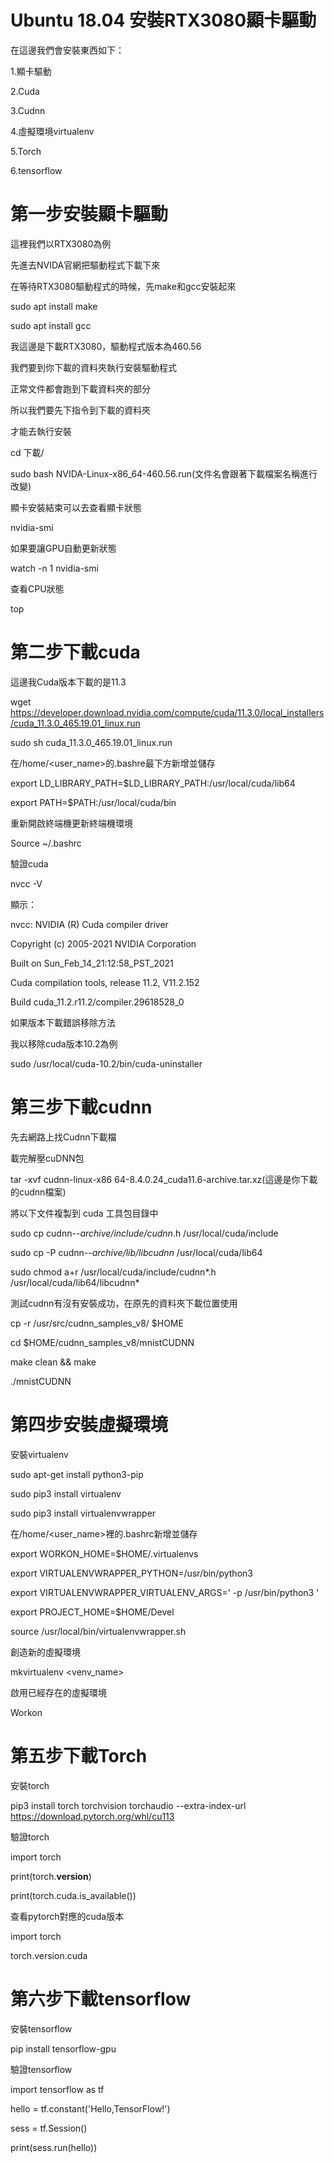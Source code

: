 # Ubuntu 18.04 安裝RTX3080顯卡驅動
在這邊我們會安裝東西如下：

1.顯卡驅動

2.Cuda

3.Cudnn

4.虛擬環境virtualenv

5.Torch

6.tensorflow

# 第一步安裝顯卡驅動
這裡我們以RTX3080為例

先進去NVIDA官網把驅動程式下載下來

在等待RTX3080驅動程式的時候，先make和gcc安裝起來

sudo apt install make

sudo apt install gcc


我這邊是下載RTX3080，驅動程式版本為460.56

我們要到你下載的資料夾執行安裝驅動程式

正常文件都會跑到下載資料夾的部分

所以我們要先下指令到下載的資料夾

才能去執行安裝

cd 下載/

sudo bash NVIDA-Linux-x86_64-460.56.run(文件名會跟著下載檔案名稱進行改變)


顯卡安裝結束可以去查看顯卡狀態

nvidia-smi

如果要讓GPU自動更新狀態

watch -n 1 nvidia-smi

查看CPU狀態

top

# 第二步下載cuda

這邊我Cuda版本下載的是11.3

wget https://developer.download.nvidia.com/compute/cuda/11.3.0/local_installers/cuda_11.3.0_465.19.01_linux.run

sudo sh cuda_11.3.0_465.19.01_linux.run


在/home/<user_name>的.bashre最下方新增並儲存

export LD_LIBRARY_PATH=$LD_LIBRARY_PATH:/usr/local/cuda/lib64

export PATH=$PATH:/usr/local/cuda/bin


重新開啟終端機更新終端機環境

Source ~/.bashrc


驗證cuda 

nvcc -V


顯示：


nvcc: NVIDIA (R) Cuda compiler driver

Copyright (c) 2005-2021 NVIDIA Corporation

Built on Sun_Feb_14_21:12:58_PST_2021

Cuda compilation tools, release 11.2, V11.2.152

Build cuda_11.2.r11.2/compiler.29618528_0


如果版本下載錯誤移除方法

我以移除cuda版本10.2為例

sudo /usr/local/cuda-10.2/bin/cuda-uninstaller


# 第三步下載cudnn

先去網路上找Cudnn下載檔

載完解壓cuDNN包

tar -xvf cudnn-linux-x86 64-8.4.0.24_cuda11.6-archive.tar.xz(這邊是你下載的cudnn檔案)

將以下文件複製到 cuda 工具包目錄中

sudo cp cudnn-*-archive/include/cudnn*.h /usr/local/cuda/include 

sudo cp -P cudnn-*-archive/lib/libcudnn* /usr/local/cuda/lib64 

sudo chmod a+r /usr/local/cuda/include/cudnn*.h /usr/local/cuda/lib64/libcudnn*

測試cudnn有沒有安裝成功，在原先的資料夾下載位置使用

cp -r /usr/src/cudnn_samples_v8/ $HOME

cd $HOME/cudnn_samples_v8/mnistCUDNN

make clean && make

 ./mnistCUDNN

# 第四步安裝虛擬環境

安裝virtualenv

sudo apt-get install python3-pip

sudo pip3 install virtualenv

sudo pip3 install virtualenvwrapper

在/home/<user_name>裡的.bashrc新增並儲存

export WORKON_HOME=$HOME/.virtualenvs

export VIRTUALENVWRAPPER_PYTHON=/usr/bin/python3

export VIRTUALENVWRAPPER_VIRTUALENV_ARGS=' -p /usr/bin/python3 '

export PROJECT_HOME=$HOME/Devel

source /usr/local/bin/virtualenvwrapper.sh

創造新的虛擬環境

mkvirtualenv <venv_name>

啟用已經存在的虛擬環境

Workon <venv>

# 第五步下載Torch

安裝torch
 
pip3 install torch torchvision torchaudio --extra-index-url https://download.pytorch.org/whl/cu113

驗證torch
 
import torch
 
print(torch.__version__)
 
print(torch.cuda.is_available())
 
查看pytorch對應的cuda版本
 
import torch
 
torch.version.cuda

# 第六步下載tensorflow

安裝tensorflow
 
pip install tensorflow-gpu

驗證tensorflow
 
import tensorflow as tf
 
hello = tf.constant('Hello,TensorFlow!')
 
sess = tf.Session()
 
print(sess.run(hello))
